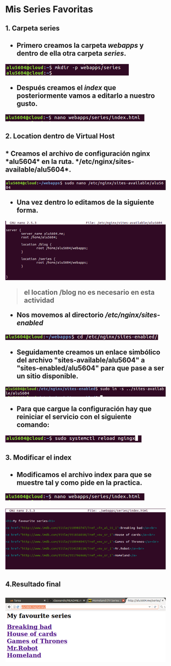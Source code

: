 # Mis Series Favoritas

 <h2>1. Carpeta series<h2>

* Primero creamos la carpeta *webapps* y dentro de ella otra carpeta *series*.

![imagen](./img/captura3.PNG)

* Después creamos el *index* que posteriormente vamos a editarlo a nuestro gusto.

![imagen](./img/captura4.PNG)

<h2>2. Location dentro de Virtual Host<h2>
* Creamos el archivo de configuración nginx *alu5604* en la ruta. */etc/nginx/sites-available/alu5604*.

![imagen](./img/captura.001.PNG)

* Una vez dentro lo editamos de la siguiente forma.

![imagen](./img/captura2.1.PNG)

>el location /blog no es necesario en esta actividad

* Nos movemos al directorio */etc/nginx/sites-enabled*

![imagen](./img/captura.002.PNG)

* Seguidamente creamos un enlace simbólico del archivo "sites-available/alu5604" a "sites-enabled/alu5604" para que pase a ser un sitio disponible.

![imagen](./img/captura.01.PNG)

* Para que cargue la configuración hay que reiniciar el servicio con el siguiente comando:

![imagen](./img/captura2.2.PNG)

<h2>3. Modificar el index <h2>

* Modificamos el archivo index para que se muestre tal y como pide en la practica.

![imagen](./img/captura4.PNG)

![imagen](./img/captura5.PNG)

<h2>4.Resultado final<h2>

![imagen](./img/captura6.PNG)
